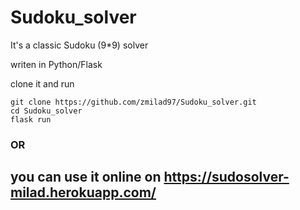 # Sudoku_solver
It's a classic Sudoku (9*9) solver

writen in Python/Flask 

clone it and run

```
git clone https://github.com/zmilad97/Sudoku_solver.git
cd Sudoku_solver
flask run
```
### OR

## you can use it online on https://sudosolver-milad.herokuapp.com/
